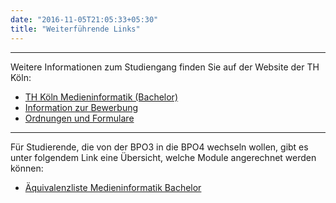 ```yaml
---
date: "2016-11-05T21:05:33+05:30"
title: "Weiterführende Links"
---
```


---

Weitere Informationen zum Studiengang finden Sie auf der Website der TH Köln:

- [TH Köln Medieninformatik (Bachelor)](https://www.th-koeln.de/studium/medieninformatik-bachelor_2379.php)
- [Information zur Bewerbung](https://www.th-koeln.de/studium/medieninformatik-bachelor--bewerbung_3962.php)
- [Ordnungen und Formulare](https://www.th-koeln.de/studium/medieninformatik-bachelor--ordnungen-und-formulare_3963.php)

---

Für Studierende, die von der BPO3 in die BPO4 wechseln wollen, gibt es unter folgendem Link eine Übersicht, welche Module angerechnet werden können:

- [Äquivalenzliste Medieninformatik Bachelor](https://th-koeln.github.io/mi-2017/aequivalenzliste-bachelor/)